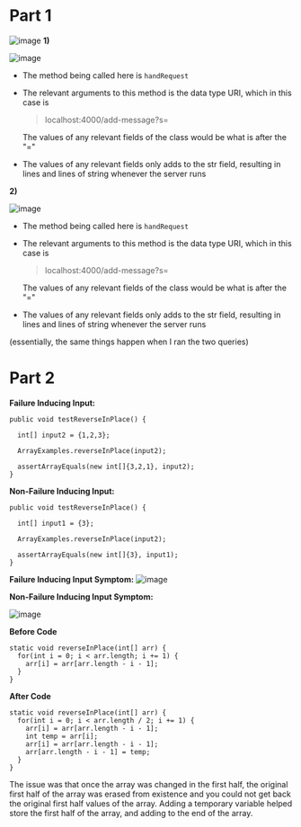 Part 1
=========
![image](https://user-images.githubusercontent.com/127058698/234172208-f923b933-dca7-4b8e-9a3d-0eab02e4545f.png)
__1)__ 

![image](https://user-images.githubusercontent.com/127058698/234172749-ec0c958b-f48b-4847-bc70-e8dd5880e6b7.png)

* The method being called here is `handRequest`
* The relevant arguments to this method is the data type URI, which in this case is 
  > localhost:4000/add-message?s=

  The values of any relevant fields of the class would be what is after the "="
* The values of any relevant fields only adds to the str field, resulting in lines and lines of string whenever the server runs

__2)__

![image](https://user-images.githubusercontent.com/127058698/234177913-85d51baf-323f-46ee-82a1-fbd1e54f7af7.png)

* The method being called here is `handRequest`
* The relevant arguments to this method is the data type URI, which in this case is 
  > localhost:4000/add-message?s=

  The values of any relevant fields of the class would be what is after the "="
* The values of any relevant fields only adds to the str field, resulting in lines and lines of string whenever the server runs

(essentially, the same things happen when I ran the two queries) 

Part 2
=========
__Failure Inducing Input:__



    public void testReverseInPlace() {
    
      int[] input2 = {1,2,3};
    
      ArrayExamples.reverseInPlace(input2);
    
      assertArrayEquals(new int[]{3,2,1}, input2);
    }

__Non-Failure Inducing Input:__

    public void testReverseInPlace() {
    
      int[] input1 = {3};
    
      ArrayExamples.reverseInPlace(input2);
    
      assertArrayEquals(new int[]{3}, input1);
    }
    
 __Failure Inducing Input Symptom:__
 ![image](https://user-images.githubusercontent.com/127058698/234182066-d3b1b0f2-bc1d-4103-94b4-bae8315c5f82.png)

 __Non-Failure Inducing Input Symptom:__
 
 ![image](https://user-images.githubusercontent.com/127058698/234181949-36d397e6-6121-4379-9e11-480ee42941a9.png)

__Before Code__



    static void reverseInPlace(int[] arr) {
      for(int i = 0; i < arr.length; i += 1) {
        arr[i] = arr[arr.length - i - 1];
      }
    }
    
__After Code__

    static void reverseInPlace(int[] arr) {
      for(int i = 0; i < arr.length / 2; i += 1) {
        arr[i] = arr[arr.length - i - 1];
        int temp = arr[i];
        arr[i] = arr[arr.length - i - 1]; 
        arr[arr.length - i - 1] = temp;
      }
    }
    
The issue was that once the array was changed in the first half, the original first half of the array was erased from existence and you could not get back the original first half values of the array. Adding a temporary variable helped store the first half of the array, and adding to the end of the array. 

